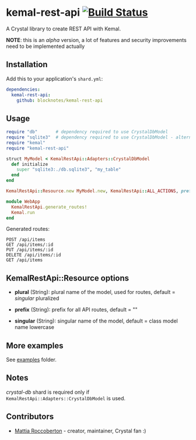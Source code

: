 # kemal-rest-api [![Build Status](https://travis-ci.org/blocknotes/kemal-rest-api.svg?branch=develop)](https://travis-ci.org/blocknotes/kemal-rest-api)

A Crystal library to create REST API with Kemal.

**NOTE**: this is an *alpha* version, a lot of features and security improvements need to be implemented actually

## Installation

Add this to your application's `shard.yml`:

```yaml
dependencies:
  kemal-rest-api:
    github: blocknotes/kemal-rest-api
```

## Usage

```ruby
require "db"       # dependency required to use CrystalDbModel
require "sqlite3"  # dependency required to use CrystalDbModel - alternatives: crystal-mysql, crystal-pg
require "kemal"
require "kemal-rest-api"

struct MyModel < KemalRestApi::Adapters::CrystalDbModel
  def initialize
    super "sqlite3:./db.sqlite3", "my_table"
  end
end

KemalRestApi::Resource.new MyModel.new, KemalRestApi::ALL_ACTIONS, prefix: "api", singular: "item"

module WebApp
  KemalRestApi.generate_routes!
  Kemal.run
end
```

Generated routes:

```
POST /api/items
GET /api/items/:id
PUT /api/items/:id
DELETE /api/items/:id
GET /api/items
```

## KemalRestApi::Resource options

- **plural** (String): plural name of the model, used for routes, default = *singular* pluralized

- **prefix** (String): prefix for all API routes, default = ""

- **singular** (String): singular name of the model, default = class model name lowercase

## More examples

See [examples](https://github.com/blocknotes/kemal-rest-api/tree/master/examples) folder.

## Notes

*crystal-db* shard is required only if `KemalRestApi::Adapters::CrystalDbModel` is used.

## Contributors

- [Mattia Roccoberton](http://blocknot.es) - creator, maintainer, Crystal fan :)
